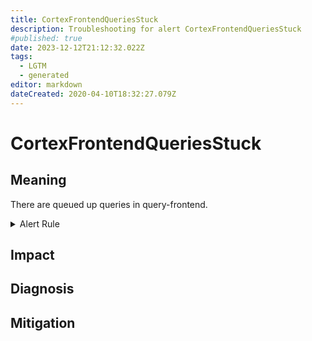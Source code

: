 ```yaml
---
title: CortexFrontendQueriesStuck
description: Troubleshooting for alert CortexFrontendQueriesStuck
#published: true
date: 2023-12-12T21:12:32.022Z
tags: 
  - LGTM
  - generated
editor: markdown
dateCreated: 2020-04-10T18:32:27.079Z
---
```


# CortexFrontendQueriesStuck

## Meaning
[//]: # "Short paragraph that explains what the alert means"
There are queued up queries in query-frontend.

<details>
  <summary>Alert Rule</summary>

{{% rule "cortex/coretex-internal.yml" "CortexFrontendQueriesStuck" %}}

<!-- Rule when generated

```yaml
alert: CortexFrontendQueriesStuck
expr: sum by (job) (cortex_query_frontend_queue_length) > 0
for: 5m
labels:
    severity: critical
annotations:
    summary: Cortex frontend queries stuck (instance {{ $labels.instance }})
    description: |-
        There are queued up queries in query-frontend.
          VALUE = {{ $value }}
          LABELS = {{ $labels }}
    runbook: https://github.com/srerun/prometheus-alerts/blob/main/content/runbooks/coretex-internal/CortexFrontendQueriesStuck.md

```

-->

</details>


## Impact
[//]: # "What could / will happen if the alert is not addressed"



## Diagnosis
[//]: # "Steps to take to identify the cause of the problem"



## Mitigation
[//]: # "The steps necessary to resolve the alert"
